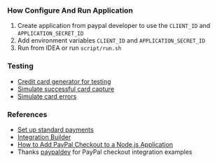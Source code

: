 ### How Configure And Run Application

1. Create application from paypal developer to use the `CLIENT_ID` and `APPLICATION_SECRET_ID`
2. Add environment variables `CLIENT_ID` and `APPLICATION_SECRET_ID`
3. Run from IDEA or run `script/run.sh`

### Testing
* [Credit card generator for testing](https://developer.paypal.com/api/rest/sandbox/card-testing/#link-creditcardgeneratorfortesting)
* [Simulate successful card capture](https://developer.paypal.com/api/rest/sandbox/card-testing/#link-simulatesuccessfulcardcapture)
* [Simulate card errors](https://developer.paypal.com/api/rest/sandbox/card-testing/#link-simulatecarderrors)

### References
* [Set up standard payments](https://developer.paypal.com/docs/checkout/standard/)
* [Integration Builder](https://developer.paypal.com/integration-builder/)
* [How to Add PayPal Checkout to a Node.js Application](https://www.youtube.com/watch?v=0kmYgFVXgXE/)
* Thanks [paypaldev](https://github.com/paypaldev) for PayPal checkout integration examples
